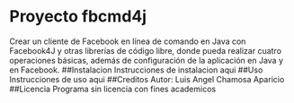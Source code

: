 # Proyecto fbcmd4j
Crear un cliente de Facebook en línea de comando en Java con Facebook4J y otras librerías de código libre, donde pueda
realizar cuatro operaciones básicas, además de configuración de la aplicación en Java y en Facebook.
##Instalacion
Instrucciones de instalacion aqui
##Uso
Instrucciones de uso aqui 
##Creditos
Autor: Luis Angel Chamosa Aparicio
##Licencia
Programa sin licencia con fines academicos

